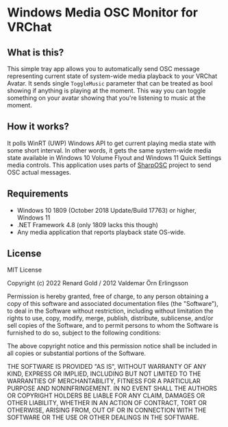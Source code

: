 ﻿# Windows Media OSC Monitor for VRChat

## What is this?
This simple tray app allows you to automatically send OSC message representing current state of system-wide media playback to your VRChat Avatar.
It sends single `ToggleMusic` parameter that can be treated as bool showing if anything is playing at the moment. 
This way you can toggle something on your avatar showing that you're listening to music at the moment.

## How it works?
It polls WinRT (UWP) Windows API to get current playing media state with some short interval. 
In other words, it gets the same system-wide media state available in Windows 10 Volume Flyout and Windows 11 Quick Settings media controls. 
This application uses parts of [SharpOSC](https://github.com/ValdemarOrn/SharpOSC) project to send OSC actual messages.

## Requirements 
- Windows 10 1809 (October 2018 Update/Build 17763) or higher, Windows 11
- .NET Framework 4.8 (only 1809 lacks this though)
- Any media application that reports playback state OS-wide.

## License

MIT License

Copyright (c) 2022 Renard Gold / 2012 Valdemar Örn Erlingsson

Permission is hereby granted, free of charge, to any person obtaining a copy
of this software and associated documentation files (the "Software"), to deal
in the Software without restriction, including without limitation the rights
to use, copy, modify, merge, publish, distribute, sublicense, and/or sell
copies of the Software, and to permit persons to whom the Software is
furnished to do so, subject to the following conditions:

The above copyright notice and this permission notice shall be included in all
copies or substantial portions of the Software.

THE SOFTWARE IS PROVIDED "AS IS", WITHOUT WARRANTY OF ANY KIND, EXPRESS OR
IMPLIED, INCLUDING BUT NOT LIMITED TO THE WARRANTIES OF MERCHANTABILITY,
FITNESS FOR A PARTICULAR PURPOSE AND NONINFRINGEMENT. IN NO EVENT SHALL THE
AUTHORS OR COPYRIGHT HOLDERS BE LIABLE FOR ANY CLAIM, DAMAGES OR OTHER
LIABILITY, WHETHER IN AN ACTION OF CONTRACT, TORT OR OTHERWISE, ARISING FROM,
OUT OF OR IN CONNECTION WITH THE SOFTWARE OR THE USE OR OTHER DEALINGS IN THE
SOFTWARE.